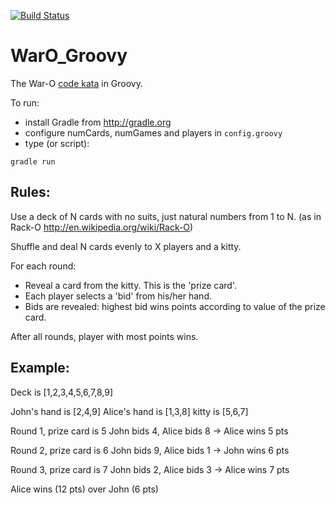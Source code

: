 [![Build Status](https://travis-ci.org/peidevs/WarO_Groovy.svg?branch=master)](https://travis-ci.org/peidevs/WarO_Groovy)

WarO_Groovy
===========

The War-O [code kata](https://en.wikipedia.org/wiki/Kata_(programming)) in Groovy.

To run:

* install Gradle from http://gradle.org
* configure numCards, numGames and players in `config.groovy`
* type (or script): 
```
gradle run
```

Rules:
---------

Use a deck of N cards with no suits, just natural numbers from 1 to N.
(as in Rack-O http://en.wikipedia.org/wiki/Rack-O)

Shuffle and deal N cards evenly to X players and a kitty.

For each round:
- Reveal a card from the kitty. This is the 'prize card'.
- Each player selects a 'bid' from his/her hand.
- Bids are revealed: highest bid wins points according to value of the prize card.

After all rounds, player with most points wins.

Example:
---------

Deck is [1,2,3,4,5,6,7,8,9]

John's hand is [2,4,9]
Alice's hand is [1,3,8]
kitty is [5,6,7]

Round 1, prize card is 5
John bids 4, Alice bids 8 -> Alice wins 5 pts

Round 2, prize card is 6
John bids 9, Alice bids 1 -> John wins 6 pts

Round 3, prize card is 7
John bids 2, Alice bids 3 -> Alice wins 7 pts

Alice wins (12 pts) over John (6 pts)

